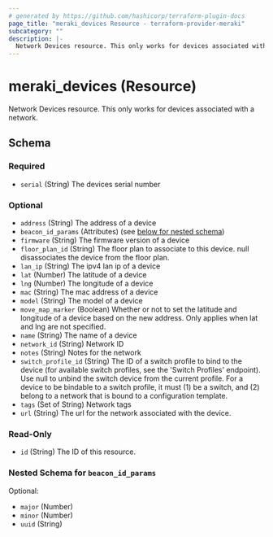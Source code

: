 ```yaml
---
# generated by https://github.com/hashicorp/terraform-plugin-docs
page_title: "meraki_devices Resource - terraform-provider-meraki"
subcategory: ""
description: |-
  Network Devices resource. This only works for devices associated with a network.
---
```


# meraki_devices (Resource)

Network Devices resource. This only works for devices associated with a network.



<!-- schema generated by tfplugindocs -->
## Schema

### Required

- `serial` (String) The devices serial number

### Optional

- `address` (String) The address of a device
- `beacon_id_params` (Attributes) (see [below for nested schema](#nestedatt--beacon_id_params))
- `firmware` (String) The firmware version of a device
- `floor_plan_id` (String) The floor plan to associate to this device. null disassociates the device from the floor plan.
- `lan_ip` (String) The ipv4 lan ip of a device
- `lat` (Number) The latitude of a device
- `lng` (Number) The longitude of a device
- `mac` (String) The mac address of a device
- `model` (String) The model of a device
- `move_map_marker` (Boolean) Whether or not to set the latitude and longitude of a device based on the new address. Only applies when lat and lng are not specified.
- `name` (String) The name of a device
- `network_id` (String) Network ID
- `notes` (String) Notes for the network
- `switch_profile_id` (String) The ID of a switch profile to bind to the device (for available switch profiles, see the 'Switch Profiles' endpoint). Use null to unbind the switch device from the current profile. For a device to be bindable to a switch profile, it must (1) be a switch, and (2) belong to a network that is bound to a configuration template.
- `tags` (Set of String) Network tags
- `url` (String) The url for the network associated with the device.

### Read-Only

- `id` (String) The ID of this resource.

<a id="nestedatt--beacon_id_params"></a>
### Nested Schema for `beacon_id_params`

Optional:

- `major` (Number)
- `minor` (Number)
- `uuid` (String)
